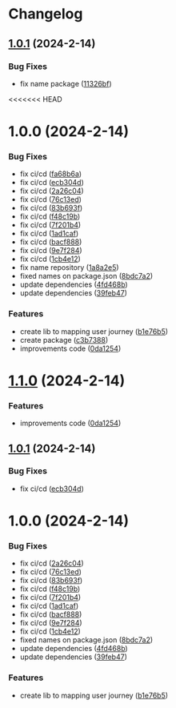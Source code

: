 # Changelog

## [1.0.1](https://github.com/EliseuSantos/react-user-journey/compare/v1.0.0...v1.0.1) (2024-2-14)


### Bug Fixes

* fix name package ([11326bf](https://github.com/EliseuSantos/react-user-journey/commit/11326bf25f5cb70a90cc9cf85a53b9f0269efc06))

<<<<<<< HEAD
# 1.0.0 (2024-2-14)


### Bug Fixes

* fix ci/cd ([fa68b6a](https://github.com/EliseuSantos/react-user-journey/commit/fa68b6a19b7eb3cc169fa8a69c3ff4426e5d8098))
* fix ci/cd ([ecb304d](https://github.com/EliseuSantos/react-user-journey/commit/ecb304d276646e596cb06cddf81b1c438c74ea7e))
* fix ci/cd ([2a26c04](https://github.com/EliseuSantos/react-user-journey/commit/2a26c04357781751a1866999dab075020b15507e))
* fix ci/cd ([76c13ed](https://github.com/EliseuSantos/react-user-journey/commit/76c13ed163e0e0a164d381f481f16063d0b45bf1))
* fix ci/cd ([83b693f](https://github.com/EliseuSantos/react-user-journey/commit/83b693f4dfc672fa71371c56c4c8151b05ed33f3))
* fix ci/cd ([f48c19b](https://github.com/EliseuSantos/react-user-journey/commit/f48c19b8b14cc4a83571f525accbdceb2410a5d2))
* fix ci/cd ([7f201b4](https://github.com/EliseuSantos/react-user-journey/commit/7f201b47e02f63690d4f6db1e61fde26ad9af4d2))
* fix ci/cd ([1ad1caf](https://github.com/EliseuSantos/react-user-journey/commit/1ad1caf659923e98ea2100b924d6117fcd5facf7))
* fix ci/cd ([bacf888](https://github.com/EliseuSantos/react-user-journey/commit/bacf888efc1a348ff2fc77715cece4df868a7f41))
* fix ci/cd ([9e7f284](https://github.com/EliseuSantos/react-user-journey/commit/9e7f2845963588e331fc7a1e281a28b49705240e))
* fix ci/cd ([1cb4e12](https://github.com/EliseuSantos/react-user-journey/commit/1cb4e126766ceb1f7dd18bac038cb4bb263fccc4))
* fix name repository ([1a8a2e5](https://github.com/EliseuSantos/react-user-journey/commit/1a8a2e53f19bc5a1cffb062f46346235a5ed0070))
* fixed names on package.json ([8bdc7a2](https://github.com/EliseuSantos/react-user-journey/commit/8bdc7a2e583a314d2de7abc3653b4c37234fddd5))
* update dependencies ([4fd468b](https://github.com/EliseuSantos/react-user-journey/commit/4fd468b8ecce3bcc3111b767efec9a208bc4127c))
* update dependencies ([39feb47](https://github.com/EliseuSantos/react-user-journey/commit/39feb4717a01ea559a79bcb508b2ad1eb37d9039))


### Features

* create lib to mapping user journey ([b1e76b5](https://github.com/EliseuSantos/react-user-journey/commit/b1e76b51cc8e537d87a8e1ad302f3235dedb9846))
* create package ([c3b7388](https://github.com/EliseuSantos/react-user-journey/commit/c3b73886e6f45ca9f561158eb1a91159d338b942))
* improvements code ([0da1254](https://github.com/EliseuSantos/react-user-journey/commit/0da125416e88014589f97966949edbb4c39f0f2e))

# [1.1.0](https://github.com/EliseuSantos/react-user-journey/compare/v1.0.1...v1.1.0) (2024-2-14)


### Features

* improvements code ([0da1254](https://github.com/EliseuSantos/react-user-journey/commit/0da125416e88014589f97966949edbb4c39f0f2e))

## [1.0.1](https://github.com/EliseuSantos/react-user-journey/compare/v1.0.0...v1.0.1) (2024-2-14)


### Bug Fixes

* fix ci/cd ([ecb304d](https://github.com/EliseuSantos/react-user-journey/commit/ecb304d276646e596cb06cddf81b1c438c74ea7e))

# 1.0.0 (2024-2-14)


### Bug Fixes

* fix ci/cd ([2a26c04](https://github.com/EliseuSantos/react-user-journey/commit/2a26c04357781751a1866999dab075020b15507e))
* fix ci/cd ([76c13ed](https://github.com/EliseuSantos/react-user-journey/commit/76c13ed163e0e0a164d381f481f16063d0b45bf1))
* fix ci/cd ([83b693f](https://github.com/EliseuSantos/react-user-journey/commit/83b693f4dfc672fa71371c56c4c8151b05ed33f3))
* fix ci/cd ([f48c19b](https://github.com/EliseuSantos/react-user-journey/commit/f48c19b8b14cc4a83571f525accbdceb2410a5d2))
* fix ci/cd ([7f201b4](https://github.com/EliseuSantos/react-user-journey/commit/7f201b47e02f63690d4f6db1e61fde26ad9af4d2))
* fix ci/cd ([1ad1caf](https://github.com/EliseuSantos/react-user-journey/commit/1ad1caf659923e98ea2100b924d6117fcd5facf7))
* fix ci/cd ([bacf888](https://github.com/EliseuSantos/react-user-journey/commit/bacf888efc1a348ff2fc77715cece4df868a7f41))
* fix ci/cd ([9e7f284](https://github.com/EliseuSantos/react-user-journey/commit/9e7f2845963588e331fc7a1e281a28b49705240e))
* fix ci/cd ([1cb4e12](https://github.com/EliseuSantos/react-user-journey/commit/1cb4e126766ceb1f7dd18bac038cb4bb263fccc4))
* fixed names on package.json ([8bdc7a2](https://github.com/EliseuSantos/react-user-journey/commit/8bdc7a2e583a314d2de7abc3653b4c37234fddd5))
* update dependencies ([4fd468b](https://github.com/EliseuSantos/react-user-journey/commit/4fd468b8ecce3bcc3111b767efec9a208bc4127c))
* update dependencies ([39feb47](https://github.com/EliseuSantos/react-user-journey/commit/39feb4717a01ea559a79bcb508b2ad1eb37d9039))


### Features

* create lib to mapping user journey ([b1e76b5](https://github.com/EliseuSantos/react-user-journey/commit/b1e76b51cc8e537d87a8e1ad302f3235dedb9846))
